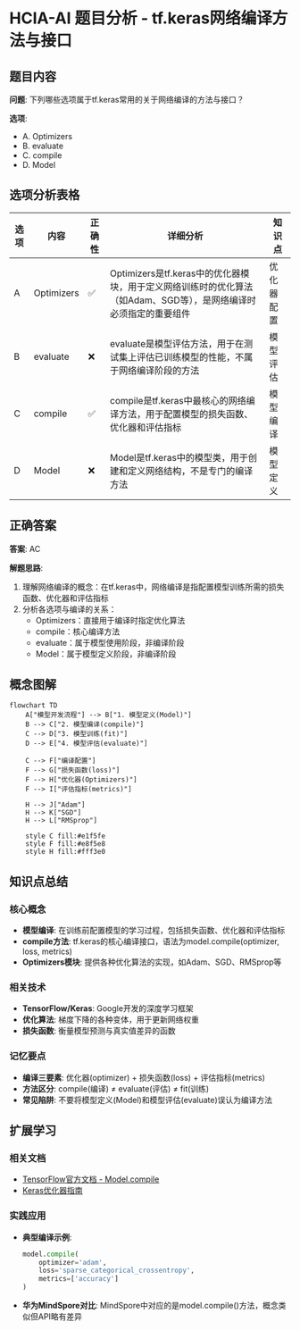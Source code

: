 # HCIA-AI 题目分析 - tf.keras网络编译方法与接口

## 题目内容

**问题**: 下列哪些选项属于tf.keras常用的关于网络编译的方法与接口？

**选项**:
- A. Optimizers
- B. evaluate
- C. compile
- D. Model

## 选项分析表格

| 选项 | 内容 | 正确性 | 详细分析 | 知识点 |
|------|------|--------|----------|--------|
| A | Optimizers | ✅ | Optimizers是tf.keras中的优化器模块，用于定义网络训练时的优化算法（如Adam、SGD等），是网络编译时必须指定的重要组件 | 优化器配置 |
| B | evaluate | ❌ | evaluate是模型评估方法，用于在测试集上评估已训练模型的性能，不属于网络编译阶段的方法 | 模型评估 |
| C | compile | ✅ | compile是tf.keras中最核心的网络编译方法，用于配置模型的损失函数、优化器和评估指标 | 模型编译 |
| D | Model | ❌ | Model是tf.keras中的模型类，用于创建和定义网络结构，不是专门的编译方法 | 模型定义 |

## 正确答案
**答案**: AC

**解题思路**: 
1. 理解网络编译的概念：在tf.keras中，网络编译是指配置模型训练所需的损失函数、优化器和评估指标
2. 分析各选项与编译的关系：
   - Optimizers：直接用于编译时指定优化算法
   - compile：核心编译方法
   - evaluate：属于模型使用阶段，非编译阶段
   - Model：属于模型定义阶段，非编译阶段

## 概念图解

```mermaid
flowchart TD
    A["模型开发流程"] --> B["1. 模型定义(Model)"]
    B --> C["2. 模型编译(compile)"]
    C --> D["3. 模型训练(fit)"]
    D --> E["4. 模型评估(evaluate)"]
    
    C --> F["编译配置"]
    F --> G["损失函数(loss)"]
    F --> H["优化器(Optimizers)"]
    F --> I["评估指标(metrics)"]
    
    H --> J["Adam"]
    H --> K["SGD"]
    H --> L["RMSprop"]
    
    style C fill:#e1f5fe
    style F fill:#e8f5e8
    style H fill:#fff3e0
```

## 知识点总结

### 核心概念
- **模型编译**: 在训练前配置模型的学习过程，包括损失函数、优化器和评估指标
- **compile方法**: tf.keras的核心编译接口，语法为model.compile(optimizer, loss, metrics)
- **Optimizers模块**: 提供各种优化算法的实现，如Adam、SGD、RMSprop等

### 相关技术
- **TensorFlow/Keras**: Google开发的深度学习框架
- **优化算法**: 梯度下降的各种变体，用于更新网络权重
- **损失函数**: 衡量模型预测与真实值差异的函数

### 记忆要点
- **编译三要素**: 优化器(optimizer) + 损失函数(loss) + 评估指标(metrics)
- **方法区分**: compile(编译) ≠ evaluate(评估) ≠ fit(训练)
- **常见陷阱**: 不要将模型定义(Model)和模型评估(evaluate)误认为编译方法

## 扩展学习

### 相关文档
- [TensorFlow官方文档 - Model.compile](https://tensorflow.org/api_docs/python/tf/keras/Model#compile)
- [Keras优化器指南](https://keras.io/api/optimizers/)

### 实践应用
- **典型编译示例**: 
  ```python
  model.compile(
      optimizer='adam',
      loss='sparse_categorical_crossentropy',
      metrics=['accuracy']
  )
  ```
- **华为MindSpore对比**: MindSpore中对应的是model.compile()方法，概念类似但API略有差异